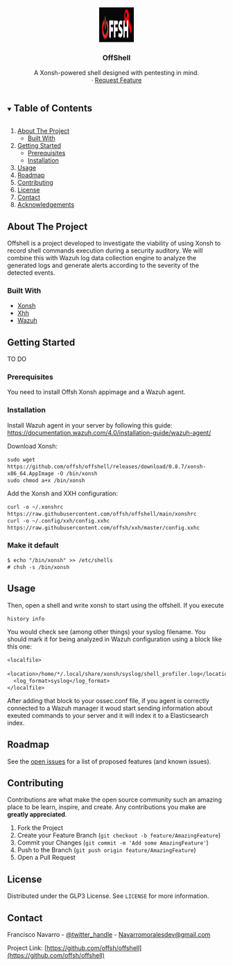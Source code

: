 <!-- PROJECT LOGO -->
<br />
<p align="center">
  <a href="https://github.com/offsh/offshell">
    <img src="images/logo.png" alt="Logo" width="80" height="80">
  </a>

  <h3 align="center">OffShell</h3>

  <p align="center">
    A Xonsh-powered shell designed with pentesting in mind.
    <br />
  <!--
    <a href="https://github.com/offsh/offshell"><strong>Explore the docs »</strong></a>
    <br />
    <br />
    <a href="https://github.com/offsh/offshell">View Demo</a>
    ·
    <a href="https://github.com/offsh/offshell/issues">Report Bug</a>
-->
    ·
    <a href="https://github.com/offsh/offshell/issues">Request Feature</a>
  </p>
</p>



<!-- TABLE OF CONTENTS -->
<details open="open">
  <summary><h2 style="display: inline-block">Table of Contents</h2></summary>
  <ol>
    <li>
      <a href="#about-the-project">About The Project</a>
      <ul>
        <li><a href="#built-with">Built With</a></li>
      </ul>
    </li>
    <li>
      <a href="#getting-started">Getting Started</a>
      <ul>
        <li><a href="#prerequisites">Prerequisites</a></li>
        <li><a href="#installation">Installation</a></li>
      </ul>
    </li>
    <li><a href="#usage">Usage</a></li>
    <li><a href="#roadmap">Roadmap</a></li>
    <li><a href="#contributing">Contributing</a></li>
    <li><a href="#license">License</a></li>
    <li><a href="#contact">Contact</a></li>
    <li><a href="#acknowledgements">Acknowledgements</a></li>
  </ol>
</details>



<!-- ABOUT THE PROJECT -->
## About The Project
Offshell is a project developed to investigate the viability of using Xonsh to record shell commands execution during a security auditory. We will combine this with Wazuh log data collection engine to analyze the generated logs and generate alerts according to the severity of the detected events.


### Built With

* [Xonsh](https://github.com/xonsh/xonsh)
* [Xhh](https://github.com/xxh/xxh)
* [Wazuh](https://github.com/wazuh/wazuh)



<!-- GETTING STARTED -->
## Getting Started

TO DO


### Prerequisites

You need to install Offsh Xonsh appimage and a Wazuh agent.

### Installation

Install Wazuh agent in your server by following this guide: https://documentation.wazuh.com/4.0/installation-guide/wazuh-agent/

Download Xonsh:
```
sudo wget https://github.com/offsh/offshell/releases/download/0.8.7/xonsh-x86_64.AppImage -O /bin/xonsh
sudo chmod a+x /bin/xonsh
```
Add the Xonsh and XXH configuration:
```
curl -o ~/.xonshrc https://raw.githubusercontent.com/offsh/offshell/main/xonshrc
curl -o ~/.config/xxh/config.xxhc https://raw.githubusercontent.com/offsh/xxh/master/config.xxhc
```

### Make it default

```
$ echo "/bin/xonsh" >> /etc/shells
# chsh -s /bin/xonsh
```


## Usage
Then, open a shell and write xonsh to start using the offshell. If you execute

```
history info
```

You would check see (among other things) your syslog filename. You should mark it for being analyzed in Wazuh configuration using a block like this one:

```
<localfile>
  <location>/home/*/.local/share/xonsh/syslog/shell_profiler.log</location>
  <log_format>syslog</log_format>
</localfile>
```

After adding that block to your ossec.conf file, if you agent is correctly connected to a Wazuh manager it woud start sending information about exeuted commands to your server and it will index it to a Elasticsearch index.


<!-- ROADMAP -->
## Roadmap

See the [open issues](https://github.com/offsh/offshell/issues) for a list of proposed features (and known issues).



<!-- CONTRIBUTING -->
## Contributing

Contributions are what make the open source community such an amazing place to be learn, inspire, and create. Any contributions you make are **greatly appreciated**.

1. Fork the Project
2. Create your Feature Branch (`git checkout -b feature/AmazingFeature`)
3. Commit your Changes (`git commit -m 'Add some AmazingFeature'`)
4. Push to the Branch (`git push origin feature/AmazingFeature`)
5. Open a Pull Request



<!-- LICENSE -->
## License

Distributed under the GLP3 License. See `LICENSE` for more information.



<!-- CONTACT -->
## Contact

Francisco Navarro - [@twitter_handle](https://twitter.com/fnm121grg) - Navarromoralesdev@gmail.com

Project Link: [https://github.com/offsh/offshell](https://github.com/offsh/offshell)






